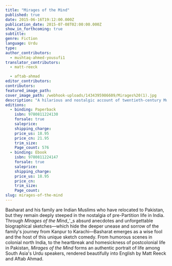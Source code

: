 ```yaml
---
title: "Mirages of the Mind"
published: true
date: 2015-06-16T19:12:00.000Z
publication_date: 2015-07-08T02:00:00.000Z
show_in_forthcoming: true
subtitle:
genre: Fiction
language: Urdu
type:
author_contributors:
  - mushtaq-ahmed-yousufi1
translator_contributors:
  - matt-reeck

  - aftab-ahmad
editor_contributors:
contributors:
featured_image_path:
cover_image_path: /webhook-uploads/1434395986609/Mirages%20(1).jpg
description: "A hilarious and nostalgic account of twentieth-century Muslim life on the Indian subcontinent "
editions:
  - binding: Paperback
    isbn: 9780811224130
    forsale: true
    saleprice:
    shipping_charge:
    price_us: 18.95
    price_cn: 21.95
    trim_size:
    Page_count: 576
  - binding: Ebook
    isbn: 9780811224147
    forsale: true
    saleprice:
    shipping_charge:
    price_us: 18.95
    price_cn:
    trim_size:
    Page_count:
slug: mirages-of-the-mind
---
```


Basharat and his family are Indian Muslims who have relocated to Pakistan, but they remain deeply steeped in the nostalgia of pre-Partition life in India. Through _Mirages of the Mind__'_s absurd anecdotes and unforgettable biographical sketches—which hide the deeper unease and sorrow of the family's journey from Kanpur to Karachi—Basharat emerges as a wise fool and the host of this unique sketch comedy. From humorous scenes in colonial north India, to the heartbreak and homesickness of postcolonial life in Pakistan, _Mirages of the Mind_ forms an authentic portrait of life among South Asia's Urdu speakers, rendered beautifully into English by Matt Reeck and Aftab Ahmad.

